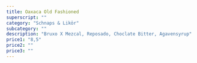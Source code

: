 ```yaml
---
title: Oaxaca Old Fashioned
superscript: ""
category: "Schnaps & Likör"
subcategory: ""
description: "Bruxo X Mezcal, Reposado, Choclate Bitter, Agavensyrup"
price1: "8,5"
price2: ""
price3: ""
---
```

